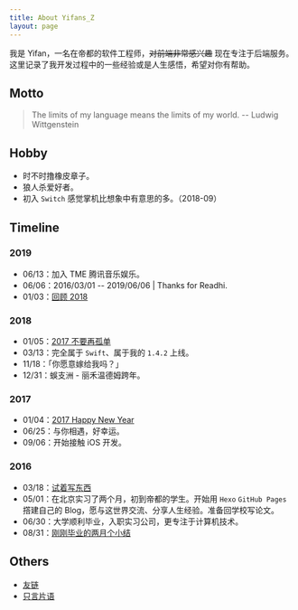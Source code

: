 ```yaml
---
title: About Yifans_Z
layout: page
---
```


我是 Yifan，一名在帝都的软件工程师，~~对前端非常感兴趣~~ 现在专注于后端服务。这里记录了我开发过程中的一些经验或是人生感悟，希望对你有帮助。

## Motto

> The limits of my language means the limits of my world. -- Ludwig Wittgenstein

## Hobby

- 时不时撸橡皮章子。
- 狼人杀爱好者。
- 初入 `Switch` 感觉掌机比想象中有意思的多。（2018-09）

## Timeline

### 2019

- 06/13：加入 TME 腾讯音乐娱乐。
- 06/06：2016/03/01 -- 2019/06/06 | Thanks for Readhi.
- 01/03：[回顾 2018]()

### 2018

- 01/05：[2017 不要再孤单](/2018/01/05/dont-be-lonely-in-2017/)
- 03/13：完全属于 `Swift`、属于我的 `1.4.2` 上线。
- 11/18：「你愿意嫁给我吗？」
- 12/31：蜈支洲 - 丽禾温德姆跨年。

### 2017

- 01/04：[2017 Happy New Year](/2017/01/04/2017-happy-new-year/)
- 06/25：与你相遇，好幸运。
- 09/06：开始接触 iOS 开发。

### 2016

- 03/18：[试着写东西](/2016/03/18/try-to-write-something/)
- 05/01：在北京实习了两个月，初到帝都的学生。开始用 `Hexo` `GitHub Pages` 撘建自己的 Blog，愿与这世界交流、分享人生经验。准备回学校写论文。
- 06/30：大学顺利毕业，入职实习公司，更专注于计算机技术。
- 08/31：[刚刚毕业的两月个小结](/2016/08/31/20160601-20160831-report/)

## Others

- [友链](/links)
- [只言片语](/about/quotes)